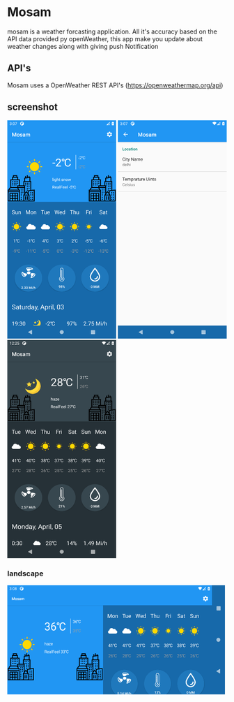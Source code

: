 # Mosam
mosam is a weather forcasting application. All it's accuracy based on the API data provided py openWeather, this app make you update about weather
changes along with giving push Notification  

## API's
Mosam uses a OpenWeather REST API's 
(https://openweathermap.org/api)

## screenshot

<img src = "https://raw.githubusercontent.com/souravprogrammer/mosam/master/screenshort/Screenshot_1617529026.png" width = 250 height = 500/> <img src = "https://raw.githubusercontent.com/souravprogrammer/mosam/master/screenshort/Screenshot_1617529075.png" width = 250 height =  500/>  <img src = "https://raw.githubusercontent.com/souravprogrammer/mosam/master/screenshort/Screenshot_1617562535.png" width = 250 height = 500/>

### landscape
<img src="https://raw.githubusercontent.com/souravprogrammer/mosam/master/screenshort/Screenshot_1617529120.png" width = 500 height  = 250 alt="25"/>

